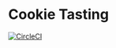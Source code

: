 # Cookie Tasting
[![CircleCI](https://circleci.com/gh/nimid/cookie-tasting/tree/main.svg?style=shield)](https://circleci.com/gh/nimid/cookie-tasting/tree/main)
